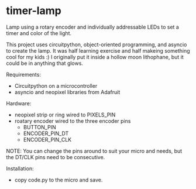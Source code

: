 # timer-lamp
Lamp using a rotary encoder and individually addressable LEDs to set a timer and color of the light.

This project uses circuitpython, object-oriented programming, and asyncio to create the lamp. It was half learning exercise and half makeing something cool for my kids :) I originally put it inside a hollow moon lithophane, but it could be in anything that glows.

Requirements:
- Circuitpython on a microcontroller
- asyncio and neopixel libraries from Adafruit

Hardware:
- neopixel strip or ring wired to PIXELS_PIN
- roatary encoder wired to the three encoder pins
    - BUTTON_PIN
    - ENCODER_PIN_DT
    - ENCODER_PIN_CLK

NOTE: You can change the pins around to suit your micro and needs, but the DT/CLK pins need to be consecutive.

Installation:
- copy code.py to the micro and save.
